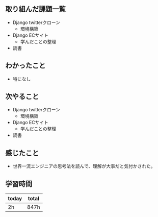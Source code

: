 ## 取り組んだ課題一覧
- Django twitterクローン
	- 環境構築
- Django ECサイト
	- 学んだことの整理
- 読書
## わかったこと
- 特になし
## 次やること
- Django twitterクローン
	- 環境構築
- Django ECサイト
	- 学んだことの整理
- 読書
## 感じたこと
- 世界一流エンジニアの思考法を読んで、理解が大事だと気付かされた。
## 学習時間

| today | total |
| ----- | ----- |
| 2h    | 847h  |
